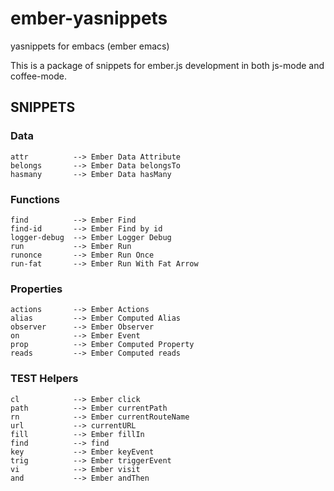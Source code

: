 # ember-yasnippets
yasnippets for embacs (ember emacs)

This is a package of snippets for ember.js development in both
js-mode and coffee-mode.

## SNIPPETS

### Data

```
attr          --> Ember Data Attribute
belongs       --> Ember Data belongsTo
hasmany       --> Ember Data hasMany
```

### Functions

```
find          --> Ember Find
find-id       --> Ember Find by id
logger-debug  --> Ember Logger Debug
run           --> Ember Run
runonce       --> Ember Run Once
run-fat       --> Ember Run With Fat Arrow
```

### Properties

```
actions       --> Ember Actions
alias         --> Ember Computed Alias
observer      --> Ember Observer
on            --> Ember Event
prop          --> Ember Computed Property
reads         --> Ember Computed reads
```

### TEST Helpers

```
cl            --> Ember click
path          --> Ember currentPath
rn            --> Ember currentRouteName
url           --> currentURL
fill          --> Ember fillIn
find          --> find
key           --> Ember keyEvent
trig          --> Ember triggerEvent
vi            --> Ember visit
and           --> Ember andThen
```
